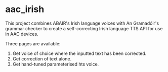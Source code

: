 # aac_irish

This project combines ABAIR's Irish language voices with An Gramadóir's grammar checker to create a self-correcting Irish language TTS API for use in AAC devices. 

Three pages are available:
1) Get voice of choice where the inputted text has been corrected.
2) Get correction of text alone.
3) Get hand-tuned parameterised hts voice.
